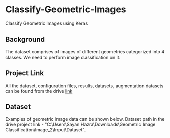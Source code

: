 # Classify-Geometric-Images
Classify Geometric Images using Keras

## **Background**

The dataset comprises of images of different geometries categorized into 4 classes. We need to perform image classification on it.

## **Project Link**

All the dataset, configuration files, results, datasets, augmentation datasets can be found from the drive [link](https://drive.google.com/drive/folders/1n3Fynh5xQmueWRbfAxIBL713F84XYR_0?usp=sharing)

## **Dataset**

Examples of geometric image data can be shown below. Dataset path in the drive project link - "C:\Users\Sayan Hazra\Downloads\Geometric Image Classification\Image_2\Input\Dataset".
